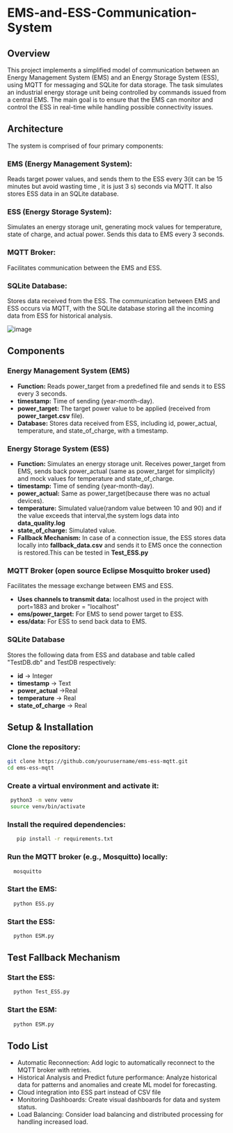 # EMS-and-ESS-Communication-System
## Overview
This project implements a simplified model of communication between an Energy Management System (EMS) and an Energy Storage System (ESS), using MQTT for messaging and SQLite for data storage. The task simulates an industrial energy storage unit being controlled by commands issued from a central EMS. The main goal is to ensure that the EMS can monitor and control the ESS in real-time while handling possible connectivity issues.

## Architecture

The system is comprised of four primary components:

### EMS (Energy Management System):
Reads target power values, and sends them to the ESS every 3(it can be 15 minutes but avoid wasting time , it is just 3 s) seconds via MQTT. It also stores ESS data in an SQLite database.
### ESS (Energy Storage System): 
Simulates an energy storage unit, generating mock values for temperature, state of charge, and actual power. Sends this data to EMS every 3 seconds.
### MQTT Broker:
Facilitates communication between the EMS and ESS.
### SQLite Database:
Stores data received from the ESS.
The communication between EMS and ESS occurs via MQTT, with the SQLite database storing all the incoming data from ESS for historical analysis.

![image](https://github.com/user-attachments/assets/22dae66a-e2ce-47c9-86fc-99c140650561)

## Components 
### Energy Management System (EMS)
- **Function:** Reads power_target from a predefined file and sends it to ESS every 3 seconds.
- **timestamp:** Time of sending (year-month-day).
- **power_target:** The target power value to be applied (received from **power_target.csv** file).
- **Database:** Stores data received from ESS, including id, power_actual, temperature, and state_of_charge, with a timestamp.
### Energy Storage System (ESS)
- **Function:** Simulates an energy storage unit. Receives power_target from EMS, sends back power_actual (same as power_target for simplicity) and mock values for temperature and state_of_charge.
- **timestamp:** Time of sending (year-month-day).
- **power_actual:** Same as power_target(because there was no actual devices).
- **temperature:** Simulated value(random value between 10 and 90) and if the value exceeds that interval,the system logs data into **data_quality.log**
- **state_of_charge:** Simulated value.
- **Fallback Mechanism:** In case of a connection issue, the ESS stores data locally into **fallback_data.csv** and sends it to EMS once the connection is restored.This can be tested in **Test_ESS.py**
### MQTT Broker (open source Eclipse Mosquitto broker used)
Facilitates the message exchange between EMS and ESS.
- **Uses channels to transmit data:** localhost used in the project  with port=1883 and broker = "localhost"
- **ems/power_target:** For EMS to send power target to ESS.
- **ess/data:** For ESS to send back data to EMS.
### SQLite Database
Stores the following data from ESS and database and table called "TestDB.db" and TestDB respectively:
- **id** -> Integer
- **timestamp** -> Text
- **power_actual** ->Real
- **temperature** -> Real
- **state_of_charge** -> Real
## Setup & Installation
### Clone the repository:
   ```bash
   git clone https://github.com/yourusername/ems-ess-mqtt.git
   cd ems-ess-mqtt
   ```
### Create a virtual environment and activate it:
  ```bash
   python3 -m venv venv
   source venv/bin/activate
  ```
### Install the required dependencies:
```bash
   pip install -r requirements.txt
```
### Run the MQTT broker (e.g., Mosquitto) locally:
 ```bash
   mosquitto
 ```
### Start the EMS:
 ```bash
   python ESS.py
 ```
### Start the ESS:
 ```bash
   python ESM.py
 ```
## Test Fallback Mechanism
### Start the ESS:
 ```bash
   python Test_ESS.py
 ```
### Start the ESM:
 ```bash
   python ESM.py
 ```
## Todo List
- Automatic Reconnection: Add logic to automatically reconnect to the MQTT broker with retries.
- Historical Analysis and Predict future performance: Analyze historical data for patterns and anomalies and create ML model for forecasting.
- Cloud integration into ESS part instead of CSV file
- Monitoring Dashboards: Create visual dashboards for data and system status.
- Load Balancing: Consider load balancing and distributed processing for handling increased load.
